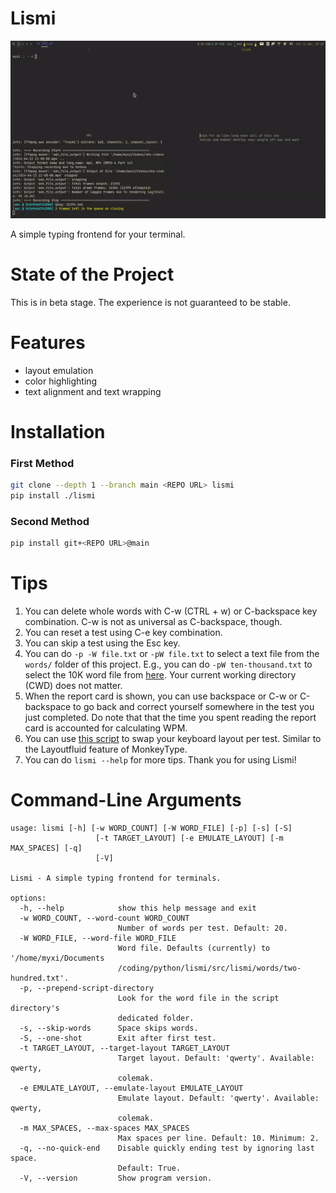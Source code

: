 # Lismi

<p align="center">
    <img src="assets/demo.gif"
</p>

A simple typing frontend for your terminal.

# State of the Project
This is in beta stage. The experience is not guaranteed to be stable.

# Features
- layout emulation
- color highlighting
- text alignment and text wrapping

# Installation
### First Method
```bash
git clone --depth 1 --branch main <REPO URL> lismi
pip install ./lismi
```
### Second Method
```bash
pip install git+<REPO URL>@main
```
# Tips
1. You can delete whole words with C-w (CTRL + w) or C-backspace key combination. C-w is
   not as universal as C-backspace, though.
1. You can reset a test using C-e key combination.
1. You can skip a test using the Esc key.
1. You can do `-p -W file.txt` or `-pW file.txt` to select a text file from the `words/`
   folder of this project. E.g., you can do `-pW ten-thousand.txt` to select the 10K
   word file from [here](src/lismi/words/ten-thousand.txt). Your current working directory (CWD)
   does not matter.
1. When the report card is shown, you can use backspace or C-w or C-backspace to go back
   and correct yourself somewhere in the test you just completed. Do note that that the
   time you spent reading the report card is accounted for calculating WPM.
1. You can use 
   [this script](https://gist.github.com/eeriemyxi/ec779ba75d1a6a807234d6cf2af480d5) to swap
   your keyboard layout per test. Similar to the Layoutfluid feature of MonkeyType.
1. You can do `lismi --help` for more tips. Thank you for using Lismi!

# Command-Line Arguments
```
usage: lismi [-h] [-w WORD_COUNT] [-W WORD_FILE] [-p] [-s] [-S]
                   [-t TARGET_LAYOUT] [-e EMULATE_LAYOUT] [-m MAX_SPACES] [-q]
                   [-V]

Lismi - A simple typing frontend for terminals.

options:
  -h, --help            show this help message and exit
  -w WORD_COUNT, --word-count WORD_COUNT
                        Number of words per test. Default: 20.
  -W WORD_FILE, --word-file WORD_FILE
                        Word file. Defaults (currently) to '/home/myxi/Documents
                        /coding/python/lismi/src/lismi/words/two-hundred.txt'.
  -p, --prepend-script-directory
                        Look for the word file in the script directory's
                        dedicated folder.
  -s, --skip-words      Space skips words.
  -S, --one-shot        Exit after first test.
  -t TARGET_LAYOUT, --target-layout TARGET_LAYOUT
                        Target layout. Default: 'qwerty'. Available: qwerty,
                        colemak.
  -e EMULATE_LAYOUT, --emulate-layout EMULATE_LAYOUT
                        Emulate layout. Default: 'qwerty'. Available: qwerty,
                        colemak.
  -m MAX_SPACES, --max-spaces MAX_SPACES
                        Max spaces per line. Default: 10. Minimum: 2.
  -q, --no-quick-end    Disable quickly ending test by ignoring last space.
                        Default: True.
  -V, --version         Show program version.
```

